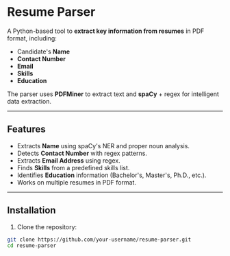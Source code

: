 # Resume Parser

A Python-based tool to **extract key information from resumes** in PDF format, including:

- Candidate's **Name**
- **Contact Number**
- **Email**
- **Skills**
- **Education**

The parser uses **PDFMiner** to extract text and **spaCy** + regex for intelligent data extraction.

---

## Features

- Extracts **Name** using spaCy's NER and proper noun analysis.
- Detects **Contact Number** with regex patterns.
- Extracts **Email Address** using regex.
- Finds **Skills** from a predefined skills list.
- Identifies **Education** information (Bachelor's, Master's, Ph.D., etc.).
- Works on multiple resumes in PDF format.

---

## Installation

1. Clone the repository:

```bash
git clone https://github.com/your-username/resume-parser.git
cd resume-parser
